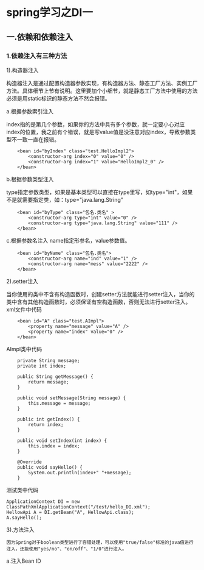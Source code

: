 # spring学习之DI一

## 一.依赖和依赖注入

### 1.依赖注入有三种方法
1).构造器注入

 构造器注入是通过配置构造器参数实现，有构造器方法、静态工厂方法、实例工厂方法。具体细节上节有说明。这里要加个小细节，就是静态工厂方法中使用的方法必须是用static标识的静态方法不然会报错。

a.根据参数索引注入

 index指的是第几个参数，如果你的方法中具有多个参数，就一定要小心对应index的位置，我之前有个错误，就是写value值是没注意对应index，导致参数类型不一致一直在报错。
```
    <bean id="byIndex" class="test.HelloImpl2">
        <constructor-arg index="0" value="0" />
        <constructor-arg index="1" value="HelloImpl2_0" />
    </bean>
```

b.根据参数类型注入

 type指定参数类型，如果是基本类型可以直接在type里写，如type="int"，如果不是就需要指定类，如：type="java.lang.String"
```
    <bean id="byType" class="包名.类名" >
        <constructor-arg type="int" value="0" />
        <constructor-arg type="java.lang.String" value="111" />
    </bean>
```

c.根据参数名注入
    name指定形参名，value参数值。
```
    <bean id="byName" class="包名.类名">
        <constructor-arg name="ind" value="1" />
        <constructor-arg name="mess" value="2222" />
    </bean>
```

2).setter注入

 当你使用的类中不含有构造函数时，创建setter方法就能进行setter注入，当你的类中含有其他构造函数时，必须保证有空构造函数，否则无法进行setter注入。
 xml文件中代码
```
    <bean id="A" class="test.AImpl">
        <property name="message" value="A" />
        <property name="index" value="0" />
    </bean>
```
 AImpl类中代码
```
    private String message;
    private int index;
    
    public String getMessage() {
        return message;
    }

    public void setMessage(String message) {
        this.message = message;
    }

    public int getIndex() {
        return index;
    }

    public void setIndex(int index) {
        this.index = index;
    }

    @Override
    public void sayHello() {
        System.out.println(index+" "+message);
    }

```

 测试类中代码
```
ApplicationContext DI = new ClassPathXmlApplicationContext("/test/hello_DI.xml");
HellowApi A = DI.getBean("A", HellowApi.class);
A.sayHello();
```

3).方法注入

    因为Spring对于boolean类型进行了容错处理，可以使用"true/false"标准的java值进行注入，还能使用"yes/no"、"on/off"、"1/0"进行注入。

a.注入Bean ID


